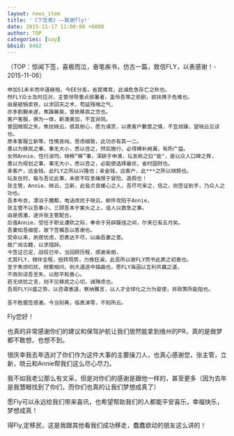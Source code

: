 ```yaml
---
layout: news_item
title: '《下签表》——致谢fly!'
date: 2015-11-17 11:00:00 +0800
author: TOP
categories: [say]
bbsid: 8462
---
```



（TOP：惊闻下签，喜极而泣，奋笔疾书，仿古一篇，致信FLY，以表感谢！- 2015-11-06）

    申加51未半而中道崩殂，今EE分高，省提难竞，此诚危急存亡之秋也。
    然FLY众士及时应对，主管领导重点部署者，盖怜吾等之悲剧，欲扶携于危难也。
    由是砸锅卖铁，以求回天之术，苟延残喘之气，
    亦多割腕未遂，焦躁暴戾，曾绝移民之念也。
    客户客服，俱为一体，新澳美加，不宜异同。
    曾因微瑕之失，焦扰晓云，感其耐心，愿为请赏，以表客户歉意之情，不宜烦躁，望晓云见谅也。
    原本客服立新等，性情良纯，思虑细致，此功亦有其一二。
    愚以为移民之事，事无大小，悉以咨之，然后施行，必得裨补阙漏，有所广益。
    女帅Annie，性行淑均，晓畅“移”事，深耕于申澳，坛友称之曰"能"，是以众人口碑之荐，
    愚以为规划之事，事无大小，悉以咨之，必能使选择最优，省时固财也。
    亲客户，远金钱，此FLY之所以兴隆也；亲金钱，远客户，此***之所以倾颓也。
    坛友在时，每与吾论此事，未尝不叹息痛恨于冒险、造假也！
    张主管，Annie，晓云，立新，此皆贞良暖心之人，吾尽可亲之，信之，则签证到手，乃众人之功也。
    吾本布衣，漂泊于魔都，电话烦扰于晓云，邮件攻陷于Annie，
    张主管不以吾事小，三顾吾本于案头之上，谘人以救急之事。
    由是感激，遂许张主管配合。
    后值Annie，受任于职业遭砍之际，奉命于另辟蹊径之间，尔来已有五月矣。
    吾妻知吾细密，故下签嘱吾以答谢也。
    受命以来，夙夜忧虑，恐表达不尽，以曲吾妻之意。
    故广阅古籍，以求措辞。
    今签证已定，战役已毕，当回顾历程，感谢亲朋，
    尤其FLY，相伴全程，扭转局势，力挽狂澜，此吾所以谢FLY而书此表之初衷也。
    至于焦烦叨扰，频繁相问，则大道途中插曲也，愿FLY海涵以互利共赢之道，
    不效则谅吾言失，以慰平和善心。
    若无烦扰之言，则不见移民之心切，诚殚虑也。
    吾观FLY兴盛之势，以咨诹善道，察纳雅言，以人才全球化之力为驱使，非政策所能阻也。

    吾不胜握签感激。今当别离，临表涕零，不知所云。

Fly您好！

也真的非常感谢你们的建议和保驾护航让我们居然能拿到维州的PR，真的是做梦都不敢想，也想不到。

很庆幸我去年选对了你们作为这件大事的主要操刀人，也真心感谢您，张主管，立新，晓云和Annie帮我们这么尽心尽力。

我不如我老公那么有文采，但是对你们的感谢是跟他一样的，甚至更多（因为去年是我慧眼找到了你们，而你们也真的让我们梦想成真了）

愿Fly可以永远给我们带来喜讯，也希望帮助我们的人都能平安喜乐，幸福快乐，梦想成真！

得Fly,定移民，这是我跟其他看我们成功移走，蠢蠢欲动的朋友这么讲的！
